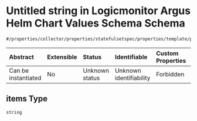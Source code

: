 # Untitled string in Logicmonitor Argus Helm Chart Values Schema Schema

```txt
#/properties/collector/properties/statefulsetspec/properties/template/properties/spec/properties/containers/properties/searches#/properties/collector/properties/statefulsetSpec/properties/template/properties/spec/properties/dnsConfig/properties/searches/items
```



| Abstract            | Extensible | Status         | Identifiable            | Custom Properties | Additional Properties | Access Restrictions | Defined In                                                        |
| :------------------ | :--------- | :------------- | :---------------------- | :---------------- | :-------------------- | :------------------ | :---------------------------------------------------------------- |
| Can be instantiated | No         | Unknown status | Unknown identifiability | Forbidden         | Allowed               | none                | [values.schema.json\*](values.schema.json "open original schema") |

## items Type

`string`
